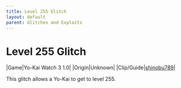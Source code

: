 ```yaml
---
title: Level 255 Glitch
layout: default
parent: Glitches and Exploits
---
```


# Level 255 Glitch

|Game|Yo-Kai Watch 3 1.0|
|Origin|Unknown|
|Clip/Guide|[shinobu789](https://youtube.com/watch?v=_KPGdCup2LI)|

This glitch allows a Yo-Kai to get to level 255.

